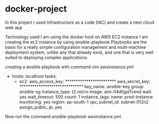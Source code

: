 # docker-project
In this project i used Infrastructure as a code (IAC) and create a next cloud web app 

Technology used 
I am using the docker host on AWS EC2 instance 
I am creating the ec2 instance by using ansible-playbook
Playbooks are the basis for a really simple configuration management and multi-machine deployment system, unlike any that already exist, and one that is very well suited to deploying complex applications.

creating a ansible playbook with command 
vim awsinstance.yml

- hosts: localhost
  tasks:
    - ec2:
       aws_access_key: ************************
       aws_secret_key: ******************************
       key_name: ansible-key
       group: ansible-sg
       instance_type: t2.micro
       image: ami-04dfjgd7cend
       wait: yes
       wait_timeout: 500
       count: 1
       instance_tags:
          name: prod-instance
       monitoring: yes
       region: ap-south-1
       vpc_subnet_id: subnet-012n2
       assign_public_ip: yes
       
Now run the command 
ansible-playbook awsinstance.yml

                                   


